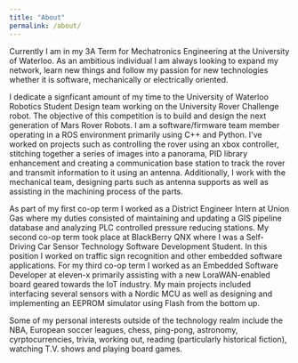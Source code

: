 ```yaml
---
title: "About"
permalink: /about/
---
```


Currently I am in my 3A Term for Mechatronics Engineering at the University of Waterloo. As an ambitious individual I am always looking to expand my network, learn new things and follow my passion for new technologies whether it is software, mechanically or electrically oriented. 

I dedicate a signficant amount of my time to the University of Waterloo Robotics Student Design team working on the University Rover Challenge robot. The objective of this competition is to build and design the next generation of Mars Rover Robots. I am a software/firmware team member operating in a ROS environment primarily using C++ and Python. I've worked on projects such as controlling the rover using an xbox controller, stitching together a series of images into a panorama, PID library enhancement and creating a communication base station to track the rover and transmit information to it using an antenna. Additionally, I work with the mechanical team, designing parts such as antenna supports as well as assisting in the machining process of the parts. 

As part of my first co-op term I worked as a District Engineer Intern at Union Gas where my duties consisted of maintaining and updating a GIS pipeline database and analyzing PLC controlled pressure reducing stations. My second co-op term took place at BlackBerry QNX where I was a Self-Driving Car Sensor Technology Software Development Student. In this position I worked on traffic sign recognition and other embedded software applications. For my third co-op term I worked as an Embedded Software Developer at eleven-x primarily assisting with a new LoraWAN-enabled board geared towards the IoT industry. My main projects included interfacing several sensors with a Nordic MCU as well as designing and implementing an EEPROM simulator using Flash from the bottom up.

Some of my personal interests outside of the technology realm include the NBA, European soccer leagues, chess, ping-pong, astronomy, cyrptocurrencies, trivia, working out, reading (particularly historical fiction), watching T.V. shows and playing board games. 